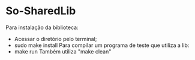 # So-SharedLib
Para instalação da biblioteca:
- Acessar o diretório pelo terminal;
- sudo make install
Para compilar um programa de teste que utiliza a lib:
- make run
Também utiliza "make clean"
